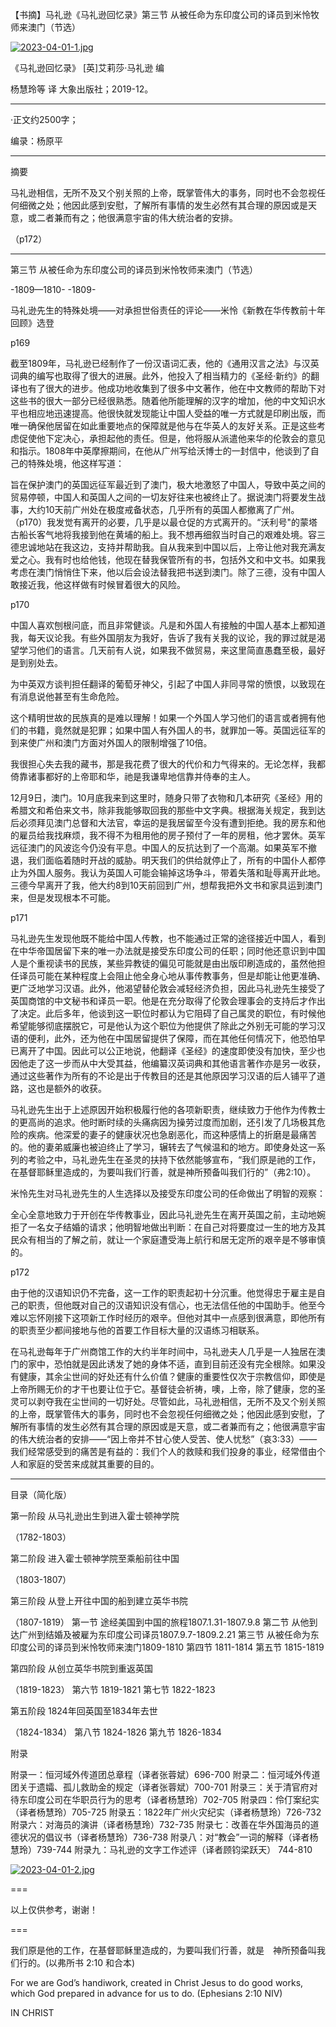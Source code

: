 【书摘】马礼逊《马礼逊回忆录》第三节 从被任命为东印度公司的译员到米怜牧师来澳门（节选）

[![2023-04-01-1.jpg](https://i.postimg.cc/XNwDrWsw/2023-04-01-1.jpg)](https://postimg.cc/143Kdkht)

《马礼逊回忆录》 
[英]艾莉莎·马礼逊 编

杨慧玲等 译 
大象出版社；2019-12。



 ---

·正文约2500字；

编录：杨原平

---   



摘要



   马礼逊相信，无所不及又个别关照的上帝，既掌管伟大的事务，同时也不会忽视任何细微之处；他因此感到安慰，了解所有事情的发生必然有其合理的原因或是天意，或二者兼而有之；他很满意宇宙的伟大统治者的安排。

（p172）



---



第三节 从被任命为东印度公司的译员到米怜牧师来澳门（节选）

 

-1809—1810- 
-1809-
 

马礼逊先生的特殊处境——对承担世俗责任的评论——米怜《新教在华传教前十年回顾》选登

 

p169

截至1809年，马礼逊已经制作了一份汉语词汇表，他的《通用汉言之法》与汉英词典的编写也取得了很大的进展。此外，他投入了相当精力的《圣经·新约》的翻译也有了很大的进步。他成功地收集到了很多中文著作，他在中文教师的帮助下对这些书的很大一部分已经很熟悉。随着他所能理解的汉字的增加，他的中文知识水平也相应地迅速提高。他很快就发现能让中国人受益的唯一方式就是印刷出版，而唯一确保他居留在如此重要地点的保障就是他与在华英人的友好关系。正是这些考虑促使他下定决心，承担起他的责任。但是，他将服从派遣他来华的伦敦会的意见和指示。1808年中英摩擦期间，在他从广州写给沃博士的一封信中，他谈到了自己的特殊处境，他这样写道：

 

旨在保护澳门的英国远征军最近到了澳门，极大地激怒了中国人，导致中英之间的贸易停顿，中国人和英国人之间的一切友好往来也被终止了。据说澳门将要发生战事，大约10天前广州处在极度戒备状态，几乎所有的英国人都撤离了广州。（p170）我发觉有离开的必要，几乎是以最仓促的方式离开的。“沃利号"的蒙塔古船长客气地将我接到他在黄埔的船上。我不想再细叙当时自己的艰难处境。容三德忠诚地站在我这边，支持并帮助我。自从我来到中国以后，上帝让他对我充满友爱之心。我有时也给他钱，他现在替我保管所有的书，包括外文和中文书。如果我考虑在澳门悄悄住下来，他以后会设法替我把书送到澳门。除了三德，没有中国人敢接近我，他这样做有时候冒着很大的风险。

 

p170

中国人喜欢刨根问底，而且非常健谈。凡是和外国人有接触的中国人基本上都知道我，每天议论我。有些外国朋友为我好，告诉了我有关我的议论，我的罪过就是渴望学习他们的语言。几天前有人说，如果我不做贸易，来这里简直愚蠢至极，最好是到别处去。

 

为中英双方谈判担任翻译的葡萄牙神父，引起了中国人非同寻常的愤恨，以致现在有消息说他甚至有生命危险。

 

这个精明世故的民族真的是难以理解！如果一个外国人学习他们的语言或者拥有他们的书籍，竟然就是犯罪；如果中国人有外国人的书，就罪加一等。英国远征军的到来使广州和澳门方面对外国人的限制增强了10倍。

 

我很担心失去我的藏书，那是我花费了很大的代价和力气得来的。无论怎样，我都倚靠诸事都好的上帝耶和华，祂是我谦卑地信靠并侍奉的主人。

 

12月9日，澳门。10月底我来到这里时，随身只带了衣物和几本研究《圣经》用的希腊文和希伯来文书，除非我能够取回我的那些中文字典。根据海关规定，我到达后必须拜见澳门总督和大法官，幸运的是我居留至今没有遭到拒绝。我的房东和他的雇员给我找麻烦，我不得不为租用他的房子预付了一年的房租，他才罢休。英军远征澳门的风波迄今仍没有平息。中国人的反抗达到了一个高潮。如果英军不撤退，我们面临着随时开战的威胁。明天我们的供给就停止了，所有的中国仆人都停止为外国人服务。我认为英国人可能会输掉这场争斗，带着失落和耻辱离开此地。三德今早离开了我，他大约8到10天前回到广州，想帮我把外文书和家具运到澳门来，但是发现根本不可能。

 

p171

马礼逊先生发现他既不能给中国人传教，也不能通过正常的途径接近中国人，看到在中华帝国居留下来的唯一办法就是接受东印度公司的任职；同时他还意识到中国人是个重视读书的民族，某些异教徒的偏见可能就是由出版印刷造成的，虽然他担任译员可能在某种程度上会阻止他全身心地从事传教事务，但是却能让他更准确、更广泛地学习汉语。此外，他渴望替伦敦会减轻经济负担，因此马礼逊先生接受了英国商馆的中文秘书和译员一职。他是在充分取得了伦敦会理事会的支持后才作出了决定。此后多年，他谈到这一职位时都认为它阻碍了自己属灵的职位，有时候他希望能够彻底摆脱它，可是他认为这个职位为他提供了除此之外别无可能的学习汉语的便利，此外，还为他在中国居留提供了保障，而在其他任何情况下，他恐怕早已离开了中国。因此可以公正地说，他翻译《圣经》的速度即使没有加快，至少也因他走了这一步而从中大受其益，他编纂汉英词典和其他语言著作亦是另一收获，通过这些著作为所有的不论是出于传教目的还是其他原因学习汉语的后人铺平了道路，这也是额外的收获。

 

马礼逊先生出于上述原因开始积极履行他的各项新职责，继续致力于他作为传教士的更高尚的追求。他时断时续的头痛病因为操劳过度而加剧，还引发了几场极其危险的疾病。他深爱的妻子的健康状况也急剧恶化，而这种感情上的折磨是最痛苦的。他的妻弟威廉也被迫终止了学习，辗转去了气候温和的地方。即使身处这一系列的考验之中，马礼逊先生在圣灵的扶持下依然能够宣布，“我们原是祂的工作，在基督耶稣里造成的，为要叫我们行善，就是神所预备叫我们行的”（弗2:10）。

 

米怜先生对马礼逊先生的人生选择以及接受东印度公司的任命做出了明智的观察：

 

全心全意地致力于开创在华传教事业，因此马礼逊先生在离开英国之前，主动地婉拒了一名女子结婚的请求；他明智地做出判断：在自己对将要度过一生的地方及其民众有相当的了解之前，就让一个家庭遭受海上航行和居无定所的艰辛是不够审慎的。

 

p172

由于他的汉语知识仍不完备，这一工作的职责起初十分沉重。他觉得忠于雇主是自己的职责，但他既对自己的汉语知识没有信心，也无法信任他的中国助手。他至今难以忘怀刚接下这项新工作时经历的艰辛。但他对其中一点感到很满意，即他所有的职责至少都间接地与他的首要工作目标大量的汉语练习相联系。

 

在马礼逊每年于广州商馆工作的大约半年时间中，马礼逊夫人几乎是一人独居在澳门的家中，恐怕就是因此诱发了她的身体不适，直到目前还没有完全根除。如果没有健康，其余尘世间的好处还有什么价值？健康的重要性仅次于宗教信仰，即使是上帝所赐无价的才干也要让位于它。基督徒会祈祷，噢，上帝，除了健康，您的圣灵可以剥夺我在尘世间的一切好处。尽管如此，马礼逊相信，无所不及又个别关照的上帝，既掌管伟大的事务，同时也不会忽视任何细微之处；他因此感到安慰，了解所有事情的发生必然有其合理的原因或是天意，或二者兼而有之；他很满意宇宙的伟大统治者的安排——“因上帝并不甘心使人受苦、使人忧愁”（哀3:33）——我们经常感受到的痛苦是有益的：我们个人的救赎和我们投身的事业，经常借由个人和家庭的受苦来成就其重要的目的。

 

---

 

目录（简化版）

 

第一阶段 从马礼逊出生到进入霍士顿神学院

（1782-1803）
 

第二阶段 进入霍士顿神学院至乘船前往中国

（1803-1807）
 

第三阶段 从登上开往中国的船到建立英华书院

（1807-1819）
第一节 途经美国到中国的旅程1807.1.31-1807.9.8
第二节 从他到达广州到结婚及被雇为东印度公司译员1807.9.7-1809.2.21
第三节 从被任命为东印度公司的译员到米怜牧师来澳门1809-1810
第四节 1811-1814
第五节 1815-1819
 

第四阶段 从创立英华书院到重返英国

（1819-1823）
第六节 1819-1821
第七节 1822-1823
 

第五阶段 1824年回英国至1834年去世

（1824-1834）
第八节 1824-1826
第九节 1826-1834
 

附录

 

附录一：恒河域外传道团总章程（译者张蓉斌）696-700
附录二：恒河域外传道团关于遗孀、孤儿救助金的规定（译者张蓉斌）700-701
附录三：关于清官府对待东印度公司在华职员行为的思考（译者杨慧玲）702-705
附录四：伶仃案纪实（译者杨慧玲）705-725
附录五：1822年广州火灾纪实（译者杨慧玲）726-732
附录六：对海员的演讲（译者杨慧玲）732-735
附录七：改善在华外国海员的道德状况的倡议书（译者杨慧玲）736-738
附录八：对“教会”一词的解释（译者杨慧玲）739-744
附录九：马礼逊的文字工作述评（译者顾钧梁跃天） 744-810

[![2023-04-01-2.jpg](https://i.postimg.cc/fLdqjQDQ/2023-04-01-2.jpg)](https://postimg.cc/ph2BR7ms)


===

以上仅供参考，谢谢！

===





我们原是他的工作，在基督耶稣里造成的，为要叫我们行善，就是　神所预备叫我们行的。(以弗所书 2:10 和合本)

For we are God’s handiwork, created in Christ Jesus to do good works, which God prepared in advance for us to do. (Ephesians 2:10 NIV)





IN CHRIST
